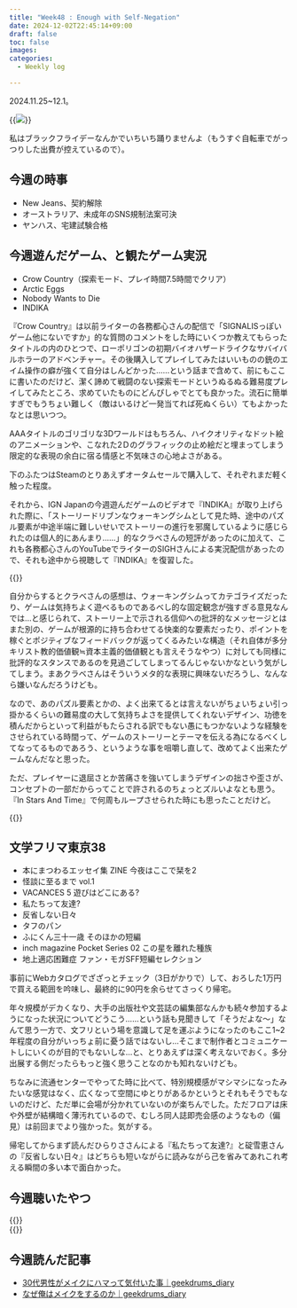 ```yaml
---
title: "Week48 : Enough with Self-Negation"
date: 2024-12-02T22:45:14+09:00
draft: false
toc: false
images:
categories:
  - Weekly log

---
```

2024.11.25~12.1。

{{<image src="/images/images/241126.webp" >}}

私はブラックフライデーなんかでいちいち踊りませんよ（もうすぐ自転車でがっつりした出費が控えているので）。

<!--more-->

## 今週の時事

- New Jeans、契約解除
- オーストラリア、未成年のSNS規制法案可決
- ヤンハス、宅建試験合格

## 今週遊んだゲーム、と観たゲーム実況

- Crow Country（探索モード、プレイ時間7.5時間でクリア）
- Arctic Eggs
- Nobody Wants to Die
- INDIKA

『Crow Country』は以前ライターの各務都心さんの配信で「SIGNALISっぽいゲーム他にないですか」的な質問のコメントをした時にいくつか教えてもらったタイトルの内のひとつで、ローポリゴンの初期バイオハザードライクなサバイバルホラーのアドベンチャー。その後購入してプレイしてみたはいいものの銃のエイム操作の癖が強くて自分はしんどかった……という話まで含めて、前にもここに書いたのだけど、潔く諦めて戦闘のない探索モードというぬるぬる難易度プレイしてみたところ、求めていたものにどんぴしゃでとても良かった。流石に簡単すぎでもうちょい難しく（敵はいるけど一発当てれば死ぬくらい）てもよかったなとは思いつつ。

AAAタイトルのゴリゴリな3Dワールドはもちろん、ハイクオリティなドット絵のアニメーションや、こなれた2Ｄのグラフィックの止め絵だと埋まってしまう限定的な表現の余白に宿る情感と不気味さの心地よさがある。

下のふたつはSteamのとりあえずオータムセールで購入して、それぞれまだ軽く触った程度。

それから、IGN Japanの今週遊んだゲームのビデオで『INDIKA』が取り上げられた際に、「ストーリードリブンなウォーキングシムとして見た時、途中のパズル要素が中途半端に難しいせいでストーリーの進行を邪魔しているように感じられたのは個人的にあんまり……」的なクラベさんの短評があったのに加えて、これも各務都心さんのYouTubeでライターのSIGHさんによる実況配信があったので、それも途中から視聴して『INDIKA』を復習した。

{{<youtube eQMcvOSuls0 >}}

自分からするとクラベさんの感想は、ウォーキングシムってカテゴライズだったり、ゲームは気持ちよく遊べるものであるべし的な固定観念が強すぎる意見なんでは…と感じられて、ストーリー上で示される信仰への批評的なメッセージとはまた別の、ゲームが根源的に持ち合わせてる快楽的な要素だったり、ポイントを稼ぐとポジティブなフィードバックが返ってくるみたいな構造（それ自体が多分キリスト教的価値観≒資本主義的価値観とも言えそうなやつ）に対しても同様に批評的なスタンスであるのを見過ごしてしまってるんじゃないかなという気がしてしまう。まあクラベさんはそういうメタ的な表現に興味ないだろうし、なんなら嫌いなんだろうけども。

なので、あのパズル要素とかの、よく出来てるとは言えないがちょいちょい引っ掛かるくらいの難易度の大して気持ちよさを提供してくれないデザイン、功徳を積んだからといって利益がもたらされる訳でもない愚にもつかないような経験をさせられている時間って、ゲームのストーリーとテーマを伝える為になるべくしてなってるものであろう、というような事を咀嚼し直して、改めてよく出来たゲームなんだなと思った。

ただ、プレイヤーに退屈さとか苦痛さを強いてしまうデザインの拙さや歪さが、コンセプトの一部だからってことで許されるのちょっとズルいよなとも思う。『In Stars And Time』で何周もループさせられた時にも思ったことだけど。

{{<youtube THpOGzug-3Y >}}

## 文学フリマ東京38

- 本にまつわるエッセイ集 ZINE 今夜はここで栞を2
- 怪談に至るまで vol.1
- VACANCES 5 遊びはどこにある?
- 私たちって友達?
- 反省しない日々
- タフのパン
- ふにくん三十一歳 そのほかの短編
- inch magazine Pocket Series 02 この星を離れた種族
- 地上適応困難症 ファン・モガSFF短編セレクション

事前にWebカタログでざざっとチェック（3日がかりで）して、おろした1万円で買える範囲を吟味し、最終的に90円を余らせてさっくり帰宅。

年々規模がデカくなり、大手の出版社や文芸誌の編集部なんかも続々参加するようになった状況についてどうこう……という話も見聞きして「そうだよな～」なんて思う一方で、文フリという場を意識して足を運ぶようになったのもここ1~2年程度の自分がいっちょ前に憂う話ではないし…そこまで制作者とコミュニケートしにいくのが目的でもないしな…と、とりあえずは深く考えないでおく。多分出展する側だったらもっと強く思うことなのかも知れないけども。

ちなみに流通センターでやってた時に比べて、特別規模感がマシマシになったみたいな感覚はなく、広くなって空間にゆとりがあるかというとそれもそうでもないのだけど、ただ単に会場が分かれていないのが楽ちんでした。ただフロアは床や外壁が結構暗く薄汚れているので、むしろ同人誌即売会感のようなもの（偏見）は前回までより強かった。気がする。

帰宅してからまず読んだひらりささんによる『私たちって友達?』と碇雪恵さんの『反省しない日々』はどちらも短いながらに読みながら己を省みてあれこれ考える瞬間の多い本で面白かった。

## 今週聴いたやつ

{{<youtube V7J7YUrSoec >}}  
{{<youtube rDVHDHmapGc >}}

## 今週読んだ記事

- [30代男性がメイクにハマって気付いた事｜geekdrums_diary](https://note.com/geekdrums_diary/n/nac75ccef11a6)
- [なぜ俺はメイクをするのか｜geekdrums_diary](https://note.com/geekdrums_diary/n/ne1e1114e3d82)
